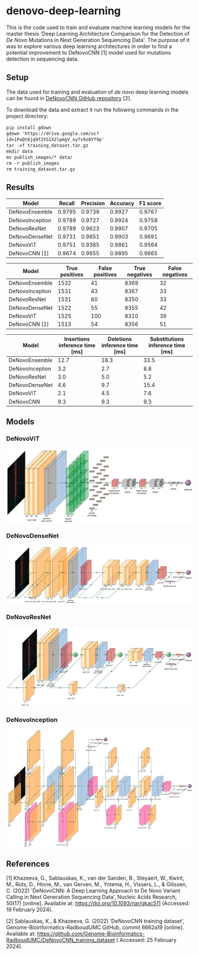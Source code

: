 # denovo-deep-learning

This is the code used to train and evaluate machine learning models for the master
thesis 'Deep Learning
Architecture Comparison for the Detection of <i>De Novo</i> Mutations in Next Generation Sequencing Data'. The purpose
of it was to explore various deep learning architectures in order to find a potential improvement to DeNovoCNN [1] model
used for mutations detection in sequencing data.

## Setup

The data used for training and evaluation of <i>de novo</i> deep learning models can be found
in <a href="https://github.com/Genome-Bioinformatics-RadboudUMC/DeNovoCNN_training_dataset">DeNovoCNN GitHub
repository</a> [2].

To download the data and extract it run the following commands in the project directory:

```
pip install gdown
gdown 'https://drive.google.com/uc?id=1FwQt6jq9f2YG1X2lpmgV_oyfv9z6Yf9p'
tar -xf training_dataset.tar.gz
mkdir data
mv publish_images/* data/
rm -r publish_images
rm training_dataset.tar.gz
```

## Results

| Model           | Recall  | Precision | Accuracy | F1 score |
|-----------------|---------|-----------|----------|----------|
| DeNovoEnsemble  | 0.9795	 | 0.9739    | 0.9927   | 0.9767   | 
| DeNovoInception | 0.9789  | 0.9727    | 0.9924   | 0.9758   |          
| DeNovoResNet    | 0.9789  | 0.9623    | 0.9907   | 0.9705   |
| DeNovoDenseNet  | 0.9731  | 0.9651    | 0.9903   | 0.9691   |            
| DeNovoViT       | 0.9751  | 0.9385    | 0.9861   | 0.9564   |
| DeNovoCNN [1]   | 0.9674  | 0.9655    | 0.9895   | 0.9665   |

| Model           | True positives | False positives | True negatives | False negatives |
|-----------------|----------------|-----------------|----------------|-----------------|
| DeNovoEnsemble  | 1532           | 41              | 8369           | 32              |
| DeNovoInception | 1531           | 43              | 8367           | 33              |
| DeNovoResNet    | 1531           | 60              | 8350           | 33              |
| DeNovoDenseNet  | 1522           | 55              | 8355           | 42              |
| DeNovoViT       | 1525           | 100             | 8310           | 39              |
| DeNovoCNN [1]   | 1513           | 54              | 8356           | 51              |

| Model           | Insertions inference time [ms] | Deletions inference time [ms] | Substitutions inference time [ms] |
|-----------------|--------------------------------|-------------------------------|-----------------------------------|
| DeNovoEnsemble  | 12.7                           | 18.3                          | 33.5                              | 
| DeNovoInception | 3.2                            | 2.7                           | 8.8                               |               
| DeNovoResNet    | 3.0                            | 5.0                           | 5.2                               | 
| DeNovoDenseNet  | 4.6                            | 9.7                           | 15.4                              |                 
| DeNovoViT       | 2.1                            | 4.5                           | 7.6                               | 
| DeNovoCNN       | 9.3                            | 9.3                           | 9.3                               |

## Models

### DeNovoViT

![alt text](/models/DeNovoViT.png)

### DeNovoDenseNet

![alt text](/models/DeNovoDenseNet.png)

### DeNovoResNet

![alt text](/models/DeNovoResNet.png)

### DeNovoInception

![alt text](/models/DeNovoInception.png)

## References

[1] Khazeeva, G., Sablauskas, K., van der Sanden, B., Steyaert, W., Kwint, M., Rots, D., Hinne, M., van Gerven, M.,
Yntema, H., Vissers, L., & Gilissen, C. (2022) 'DeNovoCNN: A Deep Learning Approach to De Novo Variant Calling in Next
Generation Sequencing Data', Nucleic Acids Research, 50(17) [online]. Available
at: https://doi.org/10.1093/nar/gkac511 (Accessed: 19 February 2024).

[2] Sablauskas, K., & Khazeeva, G. (2022) ‘DeNovoCNN training dataset’, Genome-Bioinformatics-RadboudUMC GitHub, commit
6662a19 [online]. Available at: https://github.com/Genome-Bioinformatics-RadboudUMC/DeNovoCNN_training_dataset (
Accessed: 25 February 2024).
